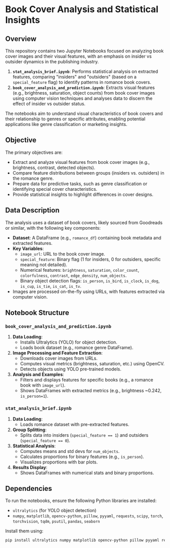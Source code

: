 # Book Cover Analysis and Statistical Insights

## Overview

This repository contains two Jupyter Notebooks focused on analyzing book cover images and their visual features, with an emphasis on insider vs outsider dynamics in the publishing industry.

1. **`stat_analysis_brief.ipynb`**: Performs statistical analysis on extracted features, comparing "insiders" and "outsiders" (based on a `special_feature` flag) to identify patterns in romance book covers.
2. **`book_cover_analysis_and_prediction.ipynb`**: Extracts visual features (e.g., brightness, saturation, object counts) from book cover images using computer vision techniques and analyses data to discern the effect of insider vs outsider status.

The notebooks aim to understand visual characteristics of book covers and their relationship to genres or specific attributes, enabling potential applications like genre classification or marketing insights.

## Objective

The primary objectives are:
- Extract and analyze visual features from book cover images (e.g., brightness, contrast, detected objects).
- Compare feature distributions between groups (insiders vs. outsiders) in the romance genre.
- Prepare data for predictive tasks, such as genre classification or identifying special cover characteristics.
- Provide statistical insights to highlight differences in cover designs.

## Data Description

The analysis uses a dataset of book covers, likely sourced from Goodreads or similar, with the following key components:
- **Dataset**: A DataFrame (e.g., `romance_df`) containing book metadata and extracted features.
- **Key Variables**:
  - `image_url`: URL to the book cover image.
  - `special_feature`: Binary flag (1 for insiders, 0 for outsiders, specific meaning not detailed).
  - Numerical features: `brightness`, `saturation`, `color_count`, `colorfulness`, `contrast`, `edge_density`, `num_objects`.
  - Binary object detection flags: `is_person`, `is_bird`, `is_clock`, `is_dog`, `is_cup`, `is_tie`, `is_cat`, `is_tv`.
- Images are processed on-the-fly using URLs, with features extracted via computer vision.

## Notebook Structure

### `book_cover_analysis_and_prediction.ipynb`
1. **Data Loading**:
   - Installs Ultralytics (YOLO) for object detection.
   - Loads book dataset (e.g., romance genre DataFrame).
2. **Image Processing and Feature Extraction**:
   - Downloads cover images from URLs.
   - Computes visual metrics (brightness, saturation, etc.) using OpenCV.
   - Detects objects using YOLO pre-trained models.
3. **Analysis and Examples**:
   - Filters and displays features for specific books (e.g., a romance book with `image_url`).
   - Shows DataFrames with extracted metrics (e.g., brightness ~0.242, `is_person=1`).

### `stat_analysis_brief.ipynb`
1. **Data Loading**:
   - Loads romance dataset with pre-extracted features.
2. **Group Splitting**:
   - Splits data into insiders (`special_feature == 1`) and outsiders (`special_feature == 0`).
3. **Statistical Analysis**:
   - Computes means and std devs for `num_objects`.
   - Calculates proportions for binary features (e.g., `is_person`).
   - Visualizes proportions with bar plots.
4. **Results Display**:
   - Shows DataFrames with numerical stats and binary proportions.

## Dependencies

To run the notebooks, ensure the following Python libraries are installed:

- `ultralytics` (for YOLO object detection)
- `numpy`, `matplotlib`, `opencv-python`, `pillow`, `pyyaml`, `requests`, `scipy`, `torch`, `torchvision`, `tqdm`, `psutil`, `pandas`, `seaborn`

Install them using:

```bash
pip install ultralytics numpy matplotlib opencv-python pillow pyyaml requests scipy torch torchvision tqdm psutil pandas seaborn
